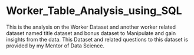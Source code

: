 # Worker_Table_Analysis_using_SQL
This is the analysis on the Worker Dataset and another worker related dataset named title dataset and bonus dataset to Manipulate and gain insights from the data.
This Dataset and related questions to this dataset is provided by my Mentor of Data Science.
